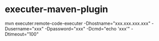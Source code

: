 # executer-maven-plugin

mvn executer:remote-code-executer -Dhostname="xxx.xxx.xxx.xxx" -Dusername="xxx" -Dpassword="xxx" -Dcmd="echo 'xxx'" -Dtimeout="100"